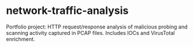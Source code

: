 # network-traffic-analysis
Portfolio project: HTTP request/response analysis of malicious probing and scanning activity captured in PCAP files. Includes IOCs and VirusTotal enrichment.
